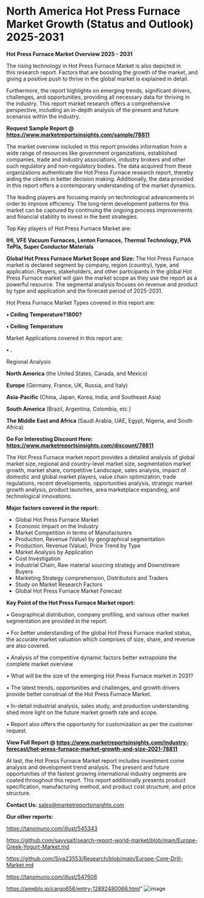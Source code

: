 # North America Hot Press Furnace Market Growth (Status and Outlook) 2025-2031

<Strong> Hot Press Furnace Market Overview 2025 - 2031</strong>

The rising technology in Hot Press Furnace Market is also depicted in this research report. Factors that are boosting the growth of the market, and giving a positive push to thrive in the global market is explained in detail.

Furthermore, the report highlights on emerging trends, significant drivers, challenges, and opportunities, providing all necessary data for thriving in the industry. This report market research offers a comprehensive perspective, including an in-depth analysis of the present and future scenarios within the industry.

<strong>Request Sample Report @ <a href=https://www.marketreportsinsights.com/sample/78811>https://www.marketreportsinsights.com/sample/78811</a></strong>

The market overview included in this report provides information from a wide range of resources like government organizations, established companies, trade and industry associations, industry brokers and other such regulatory and non-regulatory bodies. The data acquired from these organizations authenticate the Hot Press Furnace research report, thereby aiding the clients in better decision making. Additionally, the data provided in this report offers a contemporary understanding of the market dynamics.

The leading players are focusing mainly on technological advancements in order to improve efficiency. The long-term development patterns for this market can be captured by continuing the ongoing process improvements and financial stability to invest in the best strategies.

Top Key players of Hot Press Furnace Market are:

<strong>IHI, VFE Vacuum Furnaces, Lenton Furnaces, Thermal Technology, PVA TePla, Super Conductor Materials</strong>

<strong><b>Global Hot Press Furnace Market Scope and Size:</b></strong>
The Hot Press Furnace market is declared segment by company, region (country), type, and application. Players, stakeholders, and other participants in the global Hot Press Furnace market will gain the market scope as they use the report as a powerful resource. The segmental analysis focuses on revenue and product by type and application and the forecast period of 2025-2031.

Hot Press Furnace Market Types covered in this report are:

<strong>• Ceiling Temperature?1800?

• Ceiling Temperature</strong>

Market Applications covered in this report are:

<strong>• .</strong> 

Regional Analysis

<strong>North America</strong> (the United States, Canada, and Mexico)

<strong>Europe</strong> (Germany, France, UK, Russia, and Italy)

<strong>Asia-Pacific</strong> (China, Japan, Korea, India, and Southeast Asia)

<strong>South America</strong> (Brazil, Argentina, Colombia, etc.)

<strong>The Middle East and Africa</strong> (Saudi Arabia, UAE, Egypt, Nigeria, and South Africa)

<strong>Go For Interesting Discount Here: <a href=https://www.marketreportsinsights.com/discount/78811>https://www.marketreportsinsights.com/discount/78811</a></strong>

The Hot Press Furnace market report provides a detailed analysis of global market size, regional and country-level market size, segmentation market growth, market share, competitive Landscape, sales analysis, impact of domestic and global market players, value chain optimization, trade regulations, recent developments, opportunities analysis, strategic market growth analysis, product launches, area marketplace expanding, and technological innovations.

<strong><b>Major factors covered in the report:</b></strong>
<ul>
  <li>Global Hot Press Furnace Market </li>
  <li>Economic Impact on the Industry</li>
  <li>Market Competition in terms of Manufacturers</li>
  <li>Production, Revenue (Value) by geographical segmentation</li>
  <li>Production, Revenue (Value), Price Trend by Type</li>
  <li>Market Analysis by Application</li>
  <li>Cost Investigation</li>
  <li>Industrial Chain, Raw material sourcing strategy and Downstream Buyers</li>
  <li>Marketing Strategy comprehension, Distributors and Traders</li>
  <li>Study on Market Research Factors</li>
  <li>Global Hot Press Furnace Market Forecast</li>
</ul>

<strong><b>Key Point of the Hot Press Furnace Market report:</b></strong>

• Geographical distribution, company profiling, and various other market segmentation are provided in the report.

• For better understanding of the global Hot Press Furnace market status, the accurate market valuation which comprises of size, share, and revenue are also covered.

• Analysis of the competitive dynamic factors better extrapolate the complete market overview

• What will be the size of the emerging Hot Press Furnace market in 2031?

• The latest trends, opportunities and challenges, and growth drivers provide better construal of the Hot Press Furnace Market.

• In-detail industrial analysis, sales study, and production understanding shed more light on the future market growth rate and scope.

• Report also offers the opportunity for customization as per the customer request.

<strong><b>View Full Report @ <a href=https://www.marketreportsinsights.com/industry-forecast/hot-press-furnace-market-growth-and-size-2021-78811>https://www.marketreportsinsights.com/industry-forecast/hot-press-furnace-market-growth-and-size-2021-78811</a></b></strong>


At last, the Hot Press Furnace Market report includes investment come analysis and development trend analysis. The present and future opportunities of the fastest growing international industry segments are coated throughout this report. This report additionally presents product specification, manufacturing method, and product cost structure, and price structure.

<strong>Contact Us:</strong>
sales@marketreportsinsights.com

<strong>Our other reports:</strong>

<a href=https://tanomuno.com/illust/545343>https://tanomuno.com/illust/545343</a>

<a href=https://github.com/sayysaif/search-report-world-market/blob/main/Europe-Greek-Yogurt-Market.md>https://github.com/sayysaif/search-report-world-market/blob/main/Europe-Greek-Yogurt-Market.md</a>

<a href=https://github.com/Siya23553/Research/blob/main/Europe-Core-Drill-Market.md>https://github.com/Siya23553/Research/blob/main/Europe-Core-Drill-Market.md</a>

<a href=https://tanomuno.com/illust/547606>https://tanomuno.com/illust/547606</a>

<a href=https://ameblo.jp/cargo656/entry-12892480066.html>https://ameblo.jp/cargo656/entry-12892480066.html</a>"
![image](https://github.com/user-attachments/assets/7029f272-db93-47fd-9e29-4aba0ce364bd)
